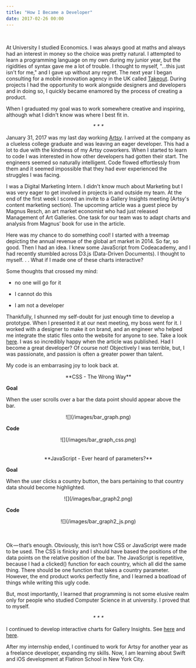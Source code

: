 ```yaml
---
title: "How I Became a Developer"
date: 2017-02-26 00:00
---
```

<br>

At University I studied Economics.  I was always good at maths and always had an interest in money so the choice was pretty natural.  I attempted to learn a programming language on my own during my junior year, but the rigidities of syntax gave me a lot of trouble. I thought to myself, "...this just isn't for me," and I gave up without any regret. The next year I began consulting for a mobile innovation agency in the UK called [Takeout](http://welcometotakeout.com/). During projects I had the opportunity to work alongside designers and developers and in doing so, I quickly became enamored by the process of creating a product.

When I graduated my goal was to work somewhere creative and inspiring, although what I didn't know was where I best fit in.

**<center>* * * * *</center>**

January 31, 2017 was my last day working [Artsy](http://artsy.net). I arrived at the company as a clueless college graduate and was leaving an eager developer. This had a lot to due with the kindness of my Artsy coworkers.  When I started to learn to code I was interested in how other developers had gotten their start. The engineers seemed so naturally intelligent. Code flowed effortlessly from them and it seemed impossible that they had ever experienced the struggles I was facing.

I was a Digital Marketing Intern. I didn't know much about Marketing but I was very eager to get involved in projects in and outside my team.  At the end of the first week I scored an invite to a Gallery Insights meeting (Artsy's content marketing section). The upcoming article was a guest piece by Magnus Resch, an art market economist who had just released Management of Art Galleries. One task for our team was to adapt charts and analysis from Magnus’ book for use in the article.

Here was my chance to do something cool! I started with a treemap depicting the annual revenue of the global art market in 2014. So far, so good. Then I had an idea. I knew some JavaScript from Codeacademy, and I had recently stumbled across D3.js (Data-Driven Documents). I thought to myself. . . What if I made one of these charts interactive?

Some thoughts that crossed my mind:

- no one will go for it

- I cannot do this

- I am not a developer

Thankfully, I shunned my self-doubt for just enough time to develop a prototype. When I presented it at our next meeting, my boss went for it. I worked with a designer to make it on brand, and an engineer who helped me integrate the static files onto the website for anyone to see. Take a look [here](https://www.artsy.net/article/elena-soboleva-advice-from-the-art-world-s-most-controversial-economist).
I was so incredibly happy when the article was published. Had I become a great developer? Of course not! Objectively I was terrible, but, I was passionate, and passion is often a greater power than talent. 

My code is an embarrasing joy to look back at.

<center>**CSS - The Wrong Way**</center>

**Goal**

When the user scrolls over a bar the data point should appear above the bar.

<center>![](/images/bar_graph.png)</center>

**Code**

<center>![](/images/bar_graph_css.png)</center>
<br/><br/>
<center>**JavaScript - Ever heard of parameters?**</center>

**Goal**

When the user clicks a country button, the bars pertaining to that country data should become highlighted.

<center>![](/images/bar_graph2.png)</center>

**Code**

<center>![](/images/bar_graph2_js.png)</center>
<br/><br/>

Ok — that’s enough. Obviously, this isn’t how CSS or JavaScript were made to be used. The CSS is finicky and I should have based the positions of the data points on the relative position of the bar. The JavaScript is repetitive, because I had a clicked() function for each country, which all did the same thing. There should be one function that takes a country parameter. However, the end product works perfectly fine, and I learned a boatload of things while writing this ugly code.

But, most importantly, I learned that programming is not some elusive realm only for people who studied Computer Science in at university. I proved that to myself.

**<center>* * * * *</center>**

I continued to develop interactive charts for Gallery Insights. See [here](https://www.artsy.net/article/elena-soboleva-art-fair-insights-for-galleries-part-i) and [here](https://www.artsy.net/article/elena-soboleva-art-fair-insights-for-galleries-part-ii-03-24-16).

After my internship ended, I continued to work for Artsy for another year as a freelance developer, expanding my skills. Now, I am learning about Swift and iOS development at Flatiron School in New York City.
